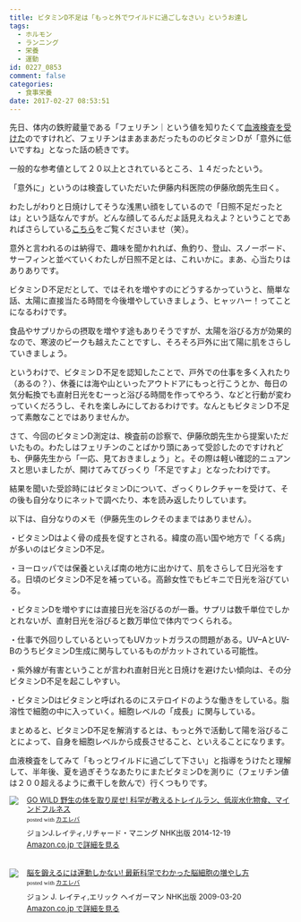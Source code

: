 ```yaml
---
title: ビタミンD不足は「もっと外でワイルドに過ごしなさい」というお達し
tags:
  - ホルモン
  - ランニング
  - 栄養
  - 運動
id: 0227_0853
comment: false
categories:
  - 食事栄養
date: 2017-02-27 08:53:51
---
```


先日、体内の鉄貯蔵量である「フェリチン｜という値を知りたくて[血液検査を受けた](http://ogasawara.me/2915/)のですけれど、フェリチンはまあまあだったもののビタミンＤが「意外に低いですね」となった話の続きです。<!--more-->

一般的な参考値として２０以上とされているところ、１４だったという。

「意外に」というのは検査していただいた伊藤内科医院の伊藤欣朗先生曰く。

わたしがわりと日焼けしてそうな浅黒い顔をしているので「日照不足だったとは」という話なんですが。どんな顔してるんだよ話見えねえよ？ということであればさらしている[こちら](http://ogasawara.me/author/)をご覧くださいませ（笑）。

<p></p>
<script async src="//pagead2.googlesyndication.com/pagead/js/adsbygoogle.js"></script>
<!-- レスポンシブ -->
<ins class="adsbygoogle"
     style="display:block"
     data-ad-client="ca-pub-1326353612309906"
     data-ad-slot="9574351073"
     data-ad-format="auto"></ins>
<script>
(adsbygoogle = window.adsbygoogle || []).push({});
</script>

意外と言われるのは納得で、趣味を聞かれれば、魚釣り、登山、スノーボード、サーフィンと並べていくわたしが日照不足とは、これいかに。まあ、心当たりはありありです。

ビタミンＤ不足だとして、ではそれを増やすのにどうするかっていうと、簡単な話、太陽に直接当たる時間を今後増やしていきましょう、ヒャッハー！ってことになるわけです。

食品やサプリからの摂取を増やす途もありそうですが、太陽を浴びる方が効果的なので、寒波のピークも越えたことですし、そろそろ戸外に出て陽に肌をさらしていきましょう。

というわけで、ビタミンＤ不足を認知したことで、戸外での仕事を多く入れたり（あるの？）、休養には海や山といったアウトドアにもっと行こうとか、毎日の気分転換でも直射日光をむーっと浴びる時間を作ってやろう、などと行動が変わっていくだろうし、それを楽しみにしておるわけです。なんともビタミンＤ不足って素敵なことではありませんか。

さて、今回のビタミンD測定は、検査前の診察で、伊藤欣朗先生から提案いただいたもの。わたしはフェリチンのことばかり頭にあって受診したのですけれども、伊藤先生から「一応、見ておきましょう」と。その際は軽い確認的ニュアンスと思いましたが、開けてみてびっくり「不足ですよ」となったわけです。

結果を聞いた受診時にはビタミンDについて、ざっくりレクチャーを受けて、その後も自分なりにネットで調べたり、本を読み返したりしています。

以下は、自分なりのメモ（伊藤先生のレクそのままではありません）。

・ビタミンDはよく骨の成長を促すとされる。緯度の高い国や地方で「くる病」が多いのはビタミンD不足。

・ヨーロッパでは保養といえば南の地方に出かけて、肌をさらして日光浴をする。日頃のビタミンD不足を補っている。高齢女性でもビキニで日光を浴びている。

・ビタミンDを増やすには直接日光を浴びるのが一番。サプリは数千単位でしかとれないが、直射日光を浴びると数万単位で体内でつくられる。

・仕事で外回りしているといってもUVカットガラスの問題がある。UV–AとUV-BのうちビタミンD生成に関与しているものがカットされている可能性。

・紫外線が有害ということが言われ直射日光と日焼けを避けたい傾向は、その分ビタミンD不足を起こしやすい。

・ビタミンDはビタミンと呼ばれるのにステロイドのような働きをしている。脂溶性で細胞の中に入っていく。細胞レベルの「成長」に関与している。

まとめると、ビタミンD不足を解消するとは、もっと外で活動して陽を浴びることによって、自身を細胞レベルから成長させること、といえることになります。

血液検査をしてみて「もっとワイルドに過ごして下さい」と指導をうけたと理解して、半年後、夏を過ぎそうなあたりにまたビタミンDを測りに（フェリチン値は２００超えるように煮干しを飲んで）行くつもりです。

<p></p>
<div class="kaerebalink-box" style="text-align:left;padding-bottom:20px;font-size:small;/zoom: 1;overflow: hidden;"><div class="kaerebalink-image" style="float:left;margin:0 15px 10px 0;"><a href="http://www.amazon.co.jp/exec/obidos/ASIN/4140816619/ujina-22/" target="_blank" ><img src="https://images-fe.ssl-images-amazon.com/images/I/41JmFUQjmIL._SL160_.jpg" style="border: none;" /></a></div><div class="kaerebalink-info" style="line-height:120%;/zoom: 1;overflow: hidden;"><div class="kaerebalink-name" style="margin-bottom:10px;line-height:120%"><a href="http://www.amazon.co.jp/exec/obidos/ASIN/4140816619/ujina-22/" target="_blank" >GO WILD 野生の体を取り戻せ!  科学が教えるトレイルラン、低炭水化物食、マインドフルネス</a><div class="kaerebalink-powered-date" style="font-size:8pt;margin-top:5px;font-family:verdana;line-height:120%">posted with <a href="http://kaereba.com" rel="nofollow" target="_blank">カエレバ</a></div></div><div class="kaerebalink-detail" style="margin-bottom:5px;">ジョンJ.レイティ,リチャード・マニング NHK出版 2014-12-19    </div><div class="kaerebalink-link" style="margin-top: 5px"><a href="http://www.amazon.co.jp/exec/obidos/ASIN/4140816619/ujina-22/" rel="nofollow" target="_blank">Amazon.co.jp で詳細を見る</a></div></div><div class="booklink-footer" style="clear: left"></div></div>

<p></p>
<div class="kaerebalink-box" style="text-align:left;padding-bottom:20px;font-size:small;/zoom: 1;overflow: hidden;"><div class="kaerebalink-image" style="float:left;margin:0 15px 10px 0;"><a href="http://www.amazon.co.jp/exec/obidos/ASIN/4140813539/ujina-22/" target="_blank" ><img src="https://images-fe.ssl-images-amazon.com/images/I/51hm6jleZOL._SL160_.jpg" style="border: none;" /></a></div><div class="kaerebalink-info" style="line-height:120%;/zoom: 1;overflow: hidden;"><div class="kaerebalink-name" style="margin-bottom:10px;line-height:120%"><a href="http://www.amazon.co.jp/exec/obidos/ASIN/4140813539/ujina-22/" target="_blank" >脳を鍛えるには運動しかない!  最新科学でわかった脳細胞の増やし方</a><div class="kaerebalink-powered-date" style="font-size:8pt;margin-top:5px;font-family:verdana;line-height:120%">posted with <a href="http://kaereba.com" rel="nofollow" target="_blank">カエレバ</a></div></div><div class="kaerebalink-detail" style="margin-bottom:5px;">ジョン J. レイティ,エリック ヘイガーマン NHK出版 2009-03-20    </div><div class="kaerebalink-link" style="margin-top: 5px"><a href="http://www.amazon.co.jp/exec/obidos/ASIN/4140813539/ujina-22/" rel="nofollow" target="_blank">Amazon.co.jp で詳細を見る</a></div></div><div class="booklink-footer" style="clear: left"></div></div>
